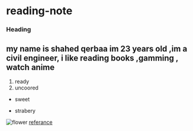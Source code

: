 # reading-note

### Heading 
## my name is shahed qerbaa im 23 years old ,im a civil engineer, i like reading books ,gamming , watch anime 

1. ready 
2. uncoored 
* sweet 
- strabery

![flower](https://www.legacy.com/wp-content/uploads/2020/01/Sympathy-flowers-orange-1000-shutterstock_694680475-1200x900.jpg)
[referance](https//:www.google.com)


